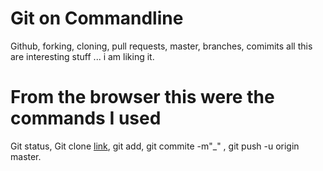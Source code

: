 # Git on Commandline 

 Github, forking, cloning, pull requests, master,  branches, comimits
 all this are interesting stuff ... i am liking it.  

# From the browser this were the commands I used

Git status, Git clone [link](), git add,  git commite -m"_" , git push  -u origin master.
